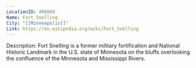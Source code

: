 ```yaml
---
LocationID: 498808
Name: Fort Snelling
City: "[[Minneapolis]]"
Link: https://en.wikipedia.org/wiki/Fort_Snelling 
---
```


Description:
Fort Snelling is a former military fortification and National Historic Landmark in the U.S. state of Minnesota on the bluffs overlooking the confluence of the Minnesota and Mississippi Rivers.
